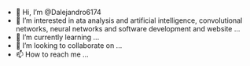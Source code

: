 - 👋 Hi, I’m @Dalejandro6174
- 👀 I’m interested in ata analysis and artificial intelligence, convolutional networks, neural networks and software development and website ...
- 🌱 I’m currently learning ...
- 💞️ I’m looking to collaborate on ...
- 📫 How to reach me ...

<!---
Dalejandro6174/Dalejandro6174 is a ✨ special ✨ repository because its `README.md` (this file) appears on your GitHub profile.
You can click the Preview link to take a look at your changes.
--->
